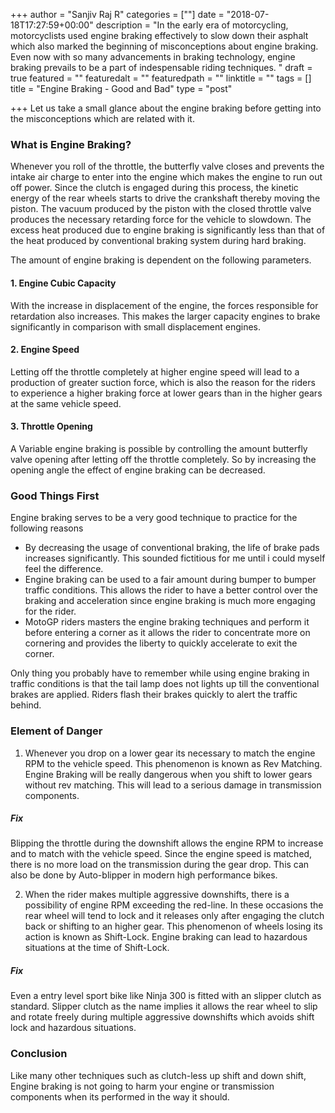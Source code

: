 +++
author = "Sanjiv Raj R"
categories = [""]
date = "2018-07-18T17:27:59+00:00"
description = "In the early era of motorcycling, motorcyclists used engine braking effectively to slow down their asphalt which also marked the beginning of misconceptions about engine braking. Even now with so many advancements in braking technology, engine braking prevails to be a part of indespensable riding techniques. "
draft = true
featured = ""
featuredalt = ""
featuredpath = ""
linktitle = ""
tags = []
title = "Engine Braking - Good and Bad"
type = "post"

+++
Let us take a small glance about the engine braking before getting into the misconceptions which are related with it.

### What is Engine Braking?

Whenever you roll of the throttle, the butterfly valve closes and prevents the intake air charge to enter into the engine which makes the engine to run out off power. Since the clutch is engaged during this process, the kinetic energy of the rear wheels starts to drive the crankshaft thereby moving the piston. The vacuum produced by the piston with the closed throttle valve produces the necessary retarding force for the vehicle to slowdown. The excess heat produced due to engine braking is significantly less than that of the heat produced by conventional braking system during hard braking.

The amount of engine braking is dependent on the following parameters.

#### 1. Engine Cubic Capacity

With the increase in displacement of the engine, the forces responsible for retardation also increases. This makes the larger capacity engines to brake significantly in comparison with small displacement engines.

#### 2. Engine Speed

Letting off the throttle completely at higher engine speed will lead to a production of greater suction force, which is also the reason for the riders to experience a higher braking force at lower gears than in the higher gears at the same vehicle speed.

#### 3. Throttle Opening

A Variable engine braking is possible by controlling the amount butterfly valve opening after letting off the throttle completely. So by increasing the opening angle the effect of engine braking can be decreased.

### Good Things First

Engine braking serves to be a very good technique to practice for the following reasons

* By decreasing the usage of conventional braking, the life of brake pads increases significantly. This sounded fictitious for me until i could myself feel the difference.
* Engine braking can be used to a fair amount during bumper to bumper traffic conditions. This allows the rider to have a better control over the braking and acceleration since engine braking is much more engaging for the rider.
* MotoGP riders masters the engine braking techniques and perform it before entering a corner as it allows the rider to concentrate more on cornering and provides the liberty to quickly accelerate to exit the corner.

Only thing you probably have to remember while using engine braking in traffic conditions is that the tail lamp does not lights up till the conventional brakes are applied. Riders flash their brakes quickly to alert the traffic behind.

### Element of Danger

1. Whenever you drop on a lower gear its necessary to match the engine RPM to the vehicle speed. This phenomenon is known as Rev Matching. Engine Braking will be really dangerous when you shift to lower gears without rev matching. This will lead to a serious damage in transmission components.

##### Fix

Blipping the throttle during the downshift allows the engine RPM to increase and to match with the vehicle speed. Since the engine speed is matched, there is no more load on the transmission during the gear drop. This can also be done by Auto-blipper in modern high performance bikes.

2. When the rider makes multiple aggressive downshifts, there is a possibility of engine RPM exceeding the red-line. In these occasions the rear wheel will tend to lock and it releases only after engaging the clutch back or shifting to an higher gear. This phenomenon of wheels losing its action is known as Shift-Lock. Engine braking can lead to hazardous situations at the time of Shift-Lock.

##### Fix

Even a entry level sport bike like Ninja 300 is fitted with an slipper clutch as standard. Slipper clutch as the name implies it allows the rear wheel to slip and rotate freely during multiple aggressive downshifts which avoids shift lock and hazardous situations.

### Conclusion

Like many other techniques such as clutch-less up shift and down shift, Engine braking is not going to harm your engine or transmission components when its performed in the way it should.
